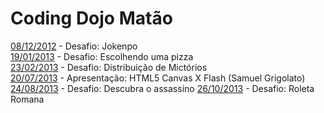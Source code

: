 Coding Dojo Matão
===

[08/12/2012](https://github.com/leocomelli/cdm/tree/master/dojo_08122012) - Desafio: Jokenpo <br/>
[19/01/2013](https://github.com/leocomelli/cdm/tree/master/dojo_19012013) - Desafio: Escolhendo uma pizza <br/>
[23/02/2013](https://github.com/leocomelli/cdm/tree/master/dojo_23022013) - Desafio: Distribuição de Mictórios  <br/>
[20/07/2013](https://github.com/samuelgrigolato/tcccanvasxflash) - Apresentação: HTML5 Canvas X Flash (Samuel Grigolato) <br/>
[24/08/2013](https://github.com/leocomelli/cdm/tree/master/dojo_24082013) - Desafio: Descubra o assassino
[26/10/2013](https://github.com/leocomelli/cdm/tree/master/dojo_26102013) - Desafio: Roleta Romana


